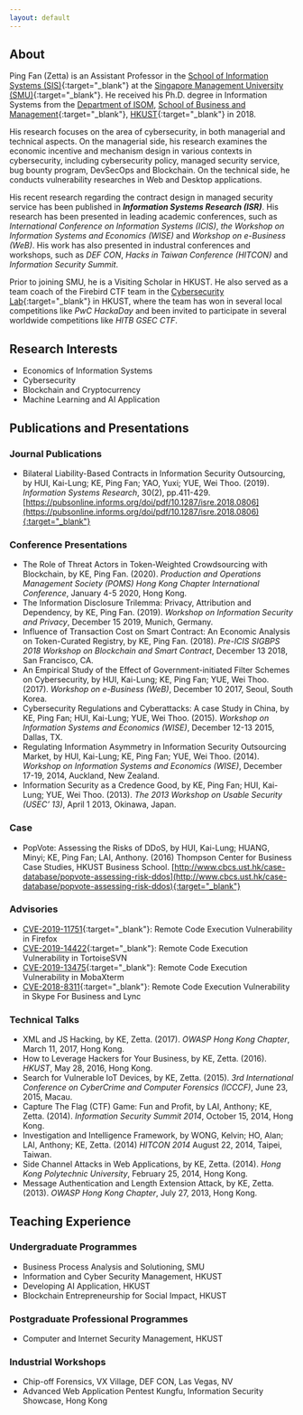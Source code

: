 ```yaml
---
layout: default
---
```


## About

Ping Fan (Zetta) is an Assistant Professor in the [School of Information Systems (SIS)](https://sis.smu.edu.sg){:target="_blank"} at the [Singapore Management University (SMU)](https://www.smu.edu.sg){:target="_blank"}. He received his Ph.D. degree in Information Systems from the [Department of ISOM](http://www.bm.ust.hk/isom), [School of Business and Management](http://www.bm.ust.hk){:target="_blank"}, [HKUST](https://www.ust.hk){:target="_blank"} in 2018. 

His research focuses on the area of cybersecurity, in both managerial and technical aspects. On the managerial side, his research examines the economic incentive and mechanism design in various contexts in cybersecurity, including cybersecurity policy, managed security service, bug bounty program, DevSecOps and Blockchain. On the technical side, he conducts vulnerability researches in Web and Desktop applications.

His recent research regarding the contract design in managed security service has been published in ***Information Systems Research (ISR)***. His research has been presented in leading academic conferences, such as *International Conference on Information Systems (ICIS)*, *the Workshop on Information Systems and Economics (WISE)* and *Workshop on e-Business (WeB)*. His work has also presented in industral conferences and workshops, such as *DEF CON*, *Hacks in Taiwan Conference (HITCON)* and *Information Security Summit*.

Prior to joining SMU, he is a Visiting Scholar in HKUST. He also served as a team coach of the Firebird CTF team in the [Cybersecurity Lab](http://cybersecurity.cse.ust.hk/){:target="_blank"} in HKUST, where the team has won in several local competitions like *PwC HackaDay* and been invited to participate in several worldwide competitions like *HITB GSEC CTF*.

## Research Interests
* Economics of Information Systems 
* Cybersecurity
* Blockchain and Cryptocurrency 
* Machine Learning and AI Application

## Publications and Presentations

### Journal Publications
* Bilateral Liability-Based Contracts in Information Security Outsourcing, by HUI, Kai-Lung; KE, Ping Fan; YAO, Yuxi; YUE, Wei Thoo. (2019). *Information Systems Research*, 30(2), pp.411-429. [https://pubsonline.informs.org/doi/pdf/10.1287/isre.2018.0806](https://pubsonline.informs.org/doi/pdf/10.1287/isre.2018.0806){:target="_blank"}

### Conference Presentations
* The Role of Threat Actors in Token-Weighted Crowdsourcing with Blockchain, by KE, Ping Fan. (2020). *Production and Operations Management Society (POMS) Hong Kong Chapter International Conference*, January 4-5 2020, Hong Kong.
* The Information Disclosure Trilemma: Privacy, Attribution and Dependency, by KE, Ping Fan. (2019). *Workshop on Information Security and Privacy*, December 15 2019, Munich, Germany.
* Influence of Transaction Cost on Smart Contract: An Economic Analysis on Token-Curated Registry, by KE, Ping Fan. (2018). *Pre-ICIS SIGBPS 2018 Workshop on Blockchain and Smart Contract*, December 13 2018, San Francisco, CA.
* An Empirical Study of the Effect of Government-initiated Filter Schemes on Cybersecurity, by HUI, Kai-Lung; KE, Ping Fan; YUE, Wei Thoo. (2017). *Workshop on e-Business (WeB)*, December 10 2017, Seoul, South Korea.
* Cybersecurity Regulations and Cyberattacks: A case Study in China, by KE, Ping Fan; HUI, Kai-Lung; YUE, Wei Thoo. (2015). *Workshop on Information Systems and Economics (WISE)*, December 12-13 2015, Dallas, TX.
* Regulating Information Asymmetry in Information Security Outsourcing Market, by HUI, Kai-Lung; KE, Ping Fan; YUE, Wei Thoo. (2014). *Workshop on Information Systems and Economics (WISE)*, December 17-19, 2014, Auckland, New Zealand.
* Information Security as a Credence Good, by KE, Ping Fan; HUI, Kai-Lung; YUE, Wei Thoo. (2013). *The 2013 Workshop on Usable Security (USEC’ 13)*, April 1 2013, Okinawa, Japan.

### Case
* PopVote: Assessing the Risks of DDoS, by HUI, Kai-Lung; HUANG, Minyi; KE, Ping Fan; LAI, Anthony. (2016) Thompson Center for Business Case Studies, HKUST Business School. [http://www.cbcs.ust.hk/case-database/popvote-assessing-risk-ddos](http://www.cbcs.ust.hk/case-database/popvote-assessing-risk-ddos){:target="_blank"}

### Advisories
* [CVE-2019-11751](https://www.mozilla.org/en-US/security/advisories/mfsa2019-25/#CVE-2019-11751){:target="_blank"}: Remote Code Execution Vulnerability in Firefox
* [CVE-2019-14422](https://www.vulnerability-lab.com/get_content.php?id=2188){:target="_blank"}: Remote Code Execution Vulnerability in TortoiseSVN
* [CVE-2019-13475](https://www.vulnerability-lab.com/get_content.php?id=2186){:target="_blank"}: Remote Code Execution Vulnerability in MobaXterm
* [CVE-2018-8311](https://portal.msrc.microsoft.com/en-US/security-guidance/advisory/CVE-2018-8311){:target="_blank"}: Remote Code Execution Vulnerability in Skype For Business and Lync

### Technical Talks
* XML and JS Hacking, by KE, Zetta. (2017). *OWASP Hong Kong Chapter*, March 11, 2017, Hong Kong.
* How to Leverage Hackers for Your Business, by KE, Zetta. (2016). *HKUST*, May 28, 2016, Hong Kong.
* Search for Vulnerable IoT Devices, by KE, Zetta. (2015). *3rd International Conference on CyberCrime and Computer Forensics (ICCCF)*, June 23, 2015, Macau.
* Capture The Flag (CTF) Game: Fun and Profit, by LAI, Anthony; KE, Zetta. (2014). *Information Security Summit 2014*, October 15, 2014, Hong Kong.
* Investigation and Intelligence Framework, by WONG, Kelvin; HO, Alan; LAI, Anthony; KE, Zetta. (2014) *HITCON 2014* August 22, 2014, Taipei, Taiwan.
* Side Channel Attacks in Web Applications, by KE, Zetta. (2014). *Hong Kong Polytechnic University*, February 25, 2014, Hong Kong.
* Message Authentication and Length Extension Attack, by KE, Zetta. (2013). *OWASP Hong Kong Chapter*, July 27, 2013, Hong Kong.


## Teaching Experience

### Undergraduate Programmes
* Business Process Analysis and Solutioning, SMU
* Information and Cyber Security Management, HKUST
* Developing AI Application, HKUST
* Blockchain Entrepreneurship for Social Impact, HKUST

### Postgraduate Professional Programmes
* Computer and Internet Security Management, HKUST

### Industrial Workshops
* Chip-off Forensics, VX Village, DEF CON, Las Vegas, NV
* Advanced Web Application Pentest Kungfu, Information Security Showcase, Hong Kong


